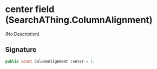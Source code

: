 # center field (SearchAThing.ColumnAlignment)
(No Description)

## Signature
```csharp
public const ColumnAlignment center = 1;
```
